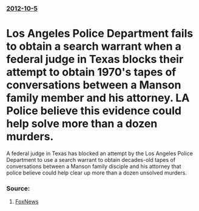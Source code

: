 ### [2012-10-5](/news/2012/10/5/index.md)

# Los Angeles Police Department fails to obtain a search warrant when a federal judge in Texas blocks their attempt to obtain 1970's tapes of conversations between a Manson family member and his attorney. LA Police believe this evidence could help solve more than a dozen murders.

A federal judge in Texas has blocked an attempt by the Los Angeles Police Department to use a search warrant to obtain decades-old tapes of conversations between a Manson family disciple and his attorney that police believe could help clear up more than a dozen unsolved murders.


### Source:

1. [FoxNews](http://www.foxnews.com/us/2012/10/19/judge-stops-lapd-warrant-for-manson-follower-tapes)
